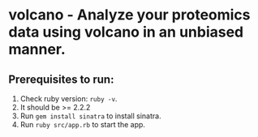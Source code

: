 # volcano - Analyze your proteomics data using volcano in an unbiased manner.

## Prerequisites to run:

1. Check ruby version: `ruby -v`.
2. It should be >= 2.2.2
3. Run `gem install sinatra` to install sinatra.
4. Run `ruby src/app.rb` to start the app.
